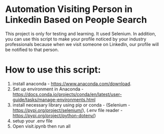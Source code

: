 # Automation Visiting Person in Linkedin Based on People Search

This project is only for testing and learning. It used Selenium. In addition, you can use this script to make your profile noticed by your industry professionals because when we visit someone on LinkedIn, our profile will be notified to that person.

# How to use this script:
1. install anaconda - https://www.anaconda.com/download.
2. Set up environment in Anaconda - https://docs.conda.io/projects/conda/en/latest/user-guide/tasks/manage-environments.html
3. install necessary library using pip or conda - (Selenium - https://pypi.org/project/selenium/), (.env file reader - https://pypi.org/project/python-dotenv/)
4. setup your .env file
5. Open visit.ipynb then run all
